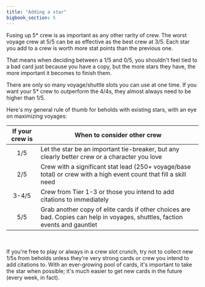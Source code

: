 ```yaml
---
title: "Adding a star"
bigbook_section: 5
---
```


Fusing up 5* crew is as important as any other rarity of crew. The worst voyage crew at 5/5 can be as effective as the best crew at 3/5. Each star you add to a crew is worth more stat points than the previous one.

That means when deciding between a 1/5 and 0/5, you shouldn't feel tied to a bad card just because you have a copy, but the more stars they have, the more important it becomes to finish them.

There are only so many voyage/shuttle slots you can use at one time. If you want your 5* crew to outperform the 4/4s, they almost always need to be higher than 1/5.

Here's my general rule of thumb for beholds with existing stars, with an eye on maximizing voyages:

| If your crew is | When to consider other crew |
| :-------------: | --------------------------- |
| 1/5 | Let the star be an important tie-breaker, but any clearly better crew or a character you love |
| 2/5 | Crew with a significant stat lead (250+ voyage/base total) or crew with a high event count that fill a skill need |
| 3-4/5 | Crew from Tier 1-3 or those you intend to add citations to immediately |
| 5/5 | Grab another copy of elite cards if other choices are bad. Copies can help in voyages, shuttles, faction events and gauntlet |

<br/>

If you're free to play or always in a crew slot crunch, try not to collect new 1/5s from beholds unless they're very strong cards or crew you intend to add citations to. With an ever-growing pool of cards, it's important to take the star when possible; it's much easier to get new cards in the future (every week, in fact).